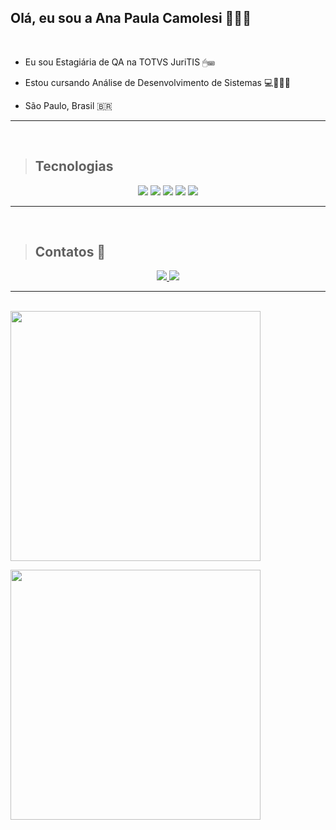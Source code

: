 ## Olá, eu sou a Ana Paula Camolesi 👩🏻‍💻

<br/>

- Eu sou Estagiária de QA na TOTVS JuriTIS 🖱⌨

-  Estou cursando Análise de Desenvolvimento de Sistemas 💻👩🏻‍🎓

-  São Paulo, Brasil 🇧🇷 




<hr>
<br>

> ## Tecnologias



<div align="center">
<img src="https://img.icons8.com/color/48/000000/javascript.png"/>

<img src="https://img.icons8.com/color/48/000000/html-5.png"/>

<img src="https://img.icons8.com/color/48/000000/css3.png"/>

<img src="https://img.icons8.com/color/48/000000/vue-js.png"/>

<img src="https://img.icons8.com/plasticine/48/000000/react.png"/>
</div>
<hr>
<br>

> ## Contatos 📱


<div align="center"> 
<a href="https://github.com/anapaulacamolesi">
  <img src="https://img.icons8.com/material-sharp/48/000000/github.png"/>
</a>
<a href="https://www.linkedin.com/in/ana-paula-gomes-real-camolesi-456138195/">
    <img src="https://img.icons8.com/fluent/50/000000/linkedin.png"/>
</a>
</div>

<hr>


<br>
<img width="400"  src="https://github-readme-stats.vercel.app/api/top-langs/?username=anapaulacamolesi&layout=compact&theme=dracula"
    />

<img width="400" src="https://github-readme-stats.vercel.app/api?username=anapaulacamolesi&show_icons=true&theme=dracula"
    />
